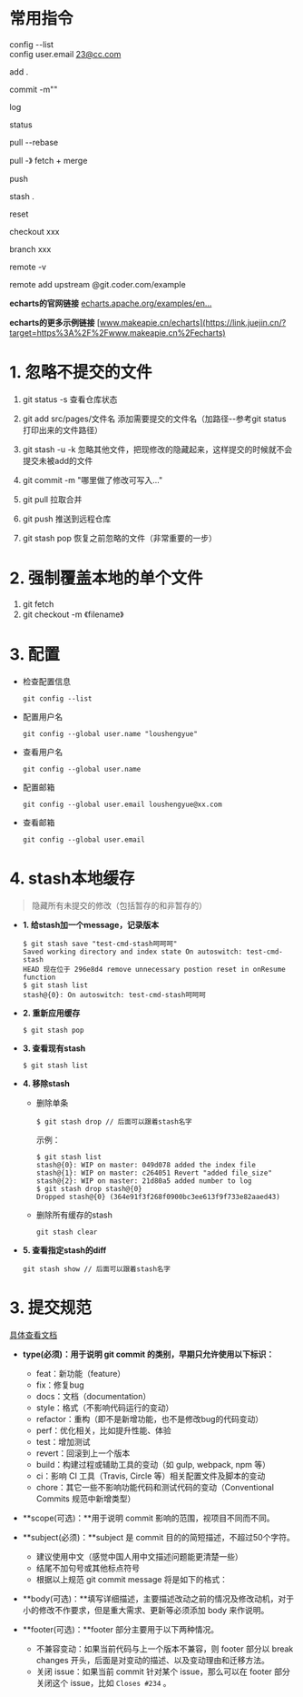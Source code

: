 #
# 常用指令
config --list  
config user.email 23@cc.com

add .

commit -m""

log

status

pull --rebase

pull  -》 fetch + merge

push

stash . 

reset

checkout xxx

branch xxx

remote -v

remote add upstream @git.coder.com/example


**echarts的官网链接** [echarts.apache.org/examples/en…](https://link.juejin.cn/?target=https%3A%2F%2Fecharts.apache.org%2Fexamples%2Fen%2Findex.html%23chart-type-sankey)

**echarts的更多示例链接** [www.makeapie.cn/echarts](https://link.juejin.cn/?target=https%3A%2F%2Fwww.makeapie.cn%2Fecharts)

# 1. 忽略不提交的文件

1. git status -s 查看仓库状态

2. git add src/pages/文件名 添加需要提交的文件名（加路径--参考git status 打印出来的文件路径）

3. git stash -u -k 忽略其他文件，把现修改的隐藏起来，这样提交的时候就不会提交未被add的文件

4. git commit -m "哪里做了修改可写入..."

5. git pull 拉取合并

6. git push 推送到远程仓库

7. git stash pop 恢复之前忽略的文件（非常重要的一步）



# 2. 强制覆盖本地的单个文件

1.   git fetch
2.   git checkout -m  《filename》

# 3. 配置

- 检查配置信息

  ```git
  git config --list
  ```

- 配置用户名

  ```git 
  git config --global user.name "loushengyue"
  ```


- 查看用户名
  ```git
  git config --global user.name
  ```
  
- 配置邮箱

  ```git
  git config --global user.email loushengyue@xx.com
  ```

- 查看邮箱
  ```git
  git config --global user.email
  ```

# 4. stash本地缓存

> 隐藏所有未提交的修改（包括暂存的和非暂存的）

- **1. 给stash加一个message，记录版本**

  ```git
  $ git stash save "test-cmd-stash呵呵呵"
  Saved working directory and index state On autoswitch: test-cmd-stash
  HEAD 现在位于 296e8d4 remove unnecessary postion reset in onResume function
  $ git stash list
  stash@{0}: On autoswitch: test-cmd-stash呵呵呵
  ```

- **2. 重新应用缓存**

  ```git
  $ git stash pop
  ```

- **3. 查看现有stash**

  ```git
  $ git stash list
  ```

- **4. 移除stash**

  - 删除单条

    ```git
    $ git stash drop // 后面可以跟着stash名字
    ```

    示例：

    ```git
    $ git stash list
    stash@{0}: WIP on master: 049d078 added the index file
    stash@{1}: WIP on master: c264051 Revert "added file_size"
    stash@{2}: WIP on master: 21d80a5 added number to log
    $ git stash drop stash@{0}
    Dropped stash@{0} (364e91f3f268f0900bc3ee613f9f733e82aaed43)
    ```

  - 删除所有缓存的stash

    ```git
    git stash clear
    ```

- **5. 查看指定stash的diff**

  ```git
  git stash show // 后面可以跟着stash名字
  ```



# 3. 提交规范

[具体查看文档](https://t3d0h0gdxm.feishu.cn/wiki/wikcnuTLeMKNtbZb2QTIWLpD18Q)


- **type(必须)：用于说明 git commit 的类别，早期只允许使用以下标识：**

  - feat：新功能（feature）
  - fix：修复bug
  - docs：文档（documentation）
  - style：格式（不影响代码运行的变动）
  - refactor：重构（即不是新增功能，也不是修改bug的代码变动）
  - perf：优化相关，比如提升性能、体验
  - test：增加测试
  - revert：回滚到上一个版本
  - build：构建过程或辅助工具的变动（如 gulp, webpack, npm 等）
  - ci：影响 CI 工具（Travis, Circle 等）相关配置文件及脚本的变动
  - chore：其它一些不影响功能代码和测试代码的变动（Conventional Commits 规范中新增类型）


- **scope(可选)：**用于说明 commit 影响的范围，视项目不同而不同。


- **subject(必须)：**subject 是 commit 目的的简短描述，不超过50个字符。
  - 建议使用中文（感觉中国人用中文描述问题能更清楚一些）
  - 结尾不加句号或其他标点符号
  - 根据以上规范 git commit message 将是如下的格式：


- **body(可选)：**填写详细描述，主要描述改动之前的情况及修改动机，对于小的修改不作要求，但是重大需求、更新等必须添加 body 来作说明。


- **footer(可选)：**footer 部分主要用于以下两种情况。
  - 不兼容变动：如果当前代码与上一个版本不兼容，则 footer 部分以 break changes 开头，后面是对变动的描述、以及变动理由和迁移方法。
  - 关闭 issue：如果当前 commit 针对某个 issue，那么可以在 footer 部分关闭这个 issue，比如 `Closes #234` 。
